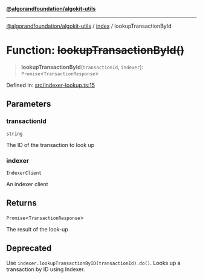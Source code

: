[**@algorandfoundation/algokit-utils**](../../README.md)

***

[@algorandfoundation/algokit-utils](../../README.md) / [index](../README.md) / lookupTransactionById

# Function: ~~lookupTransactionById()~~

> **lookupTransactionById**(`transactionId`, `indexer`): `Promise`\<`TransactionResponse`\>

Defined in: [src/indexer-lookup.ts:15](https://github.com/algorandfoundation/algokit-utils-ts/blob/main/src/indexer-lookup.ts#L15)

## Parameters

### transactionId

`string`

The ID of the transaction to look up

### indexer

`IndexerClient`

An indexer client

## Returns

`Promise`\<`TransactionResponse`\>

The result of the look-up

## Deprecated

Use `indexer.lookupTransactionByID(transactionId).do()`.
Looks up a transaction by ID using Indexer.
